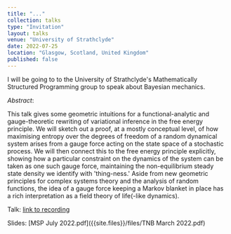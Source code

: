 ```yaml
---
title: "..."
collection: talks
type: "Invitation"
layout: talks
venue: "University of Strathclyde"
date: 2022-07-25
location: "Glasgow, Scotland, United Kingdom"
published: false
---
```


I will be going to to the University of Strathclyde's Mathematically Structured Programming group to speak about Bayesian mechanics.

_Abstract_: 

This talk gives some geometric intuitions for a functional-analytic and gauge-theoretic rewriting of variational inference in the free energy principle. We will sketch out a proof, at a mostly conceptual level, of how maximising entropy over the degrees of freedom of a random dynamical system arises from a gauge force acting on the state space of a stochastic process. We will then connect this to the free energy principle explicitly, showing how a particular constraint on the dynamics of the system can be taken as one such gauge force, maintaining the non-equilibrium steady state density we identify with 'thing-ness.' Aside from new geometric principles for complex systems theory and the analysis of random functions, the idea of a gauge force keeping a Markov blanket in place has a rich interpretation as a field theory of life(-like dynamics).

Talk: [link to recording](https://drive.google.com/file/d/1_wItUKcchPEBH7GBYb_mHF9gFFM55VC-/view?usp=sharing)

Slides: [MSP July 2022.pdf]({{site.files}}/files/TNB March 2022.pdf)

